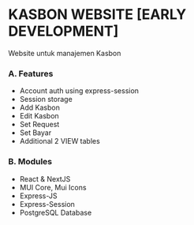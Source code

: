 # KASBON WEBSITE [EARLY DEVELOPMENT]

Website untuk manajemen Kasbon

### A. Features

- Account auth using express-session
- Session storage
- Add Kasbon
- Edit Kasbon
- Set Request
- Set Bayar
- Additional 2 VIEW tables

### B. Modules

- React & NextJS
- MUI Core, Mui Icons
- Express-JS
- Express-Session
- PostgreSQL Database

